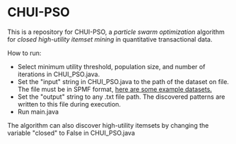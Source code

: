 # CHUI-PSO

This is a repository for CHUI-PSO, a _particle swarm optimization_ algorithm for _closed high-utility itemset mining_ in quantitative transactional data.

How to run:

* Select minimum utility threshold, population size, and number of iterations in CHUI_PSO.java.
* Set the "input" string in CHUI_PSO.java to the path of the dataset on file. The file must be in SPMF format, [here are some example datasets.](https://www.philippe-fournier-viger.com/spmf/index.php?link=datasets.php) 
* Set the "output" string to any .txt file path. The discovered patterns are written to this file during execution.
* Run main.java

The algorithm can also discover high-utility itemsets by changing the variable "closed" to False in CHUI_PSO.java
